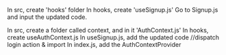 In src, create 'hooks' folder
In hooks, create 'useSignup.js'
Go to Signup.js and input the updated code.

In src, create a folder called context, and in it 'AuthContext.js'
In hooks, create useAuthContext.js
In useSignup.js, add the updated code //dispatch login action & import
In index.js, add the AuthContextProvider
